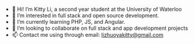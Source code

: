 - 👋 Hi! I’m Kitty Li, a second year student at the University of Waterloo
- 👀 I’m interested in full stack and open source development.
- 🌱 I’m currently learning PHP, JS, and Angular.
- 💞️ I’m looking to collaborate on full stack and app development projects
- 📫 Contact me using through email: lizhuoyakitty@gmail.com

<!---
lizhuoyakitty/lizhuoyakitty is a ✨ special ✨ repository because its `README.md` (this file) appears on your GitHub profile.
You can click the Preview link to take a look at your changes.
--->
